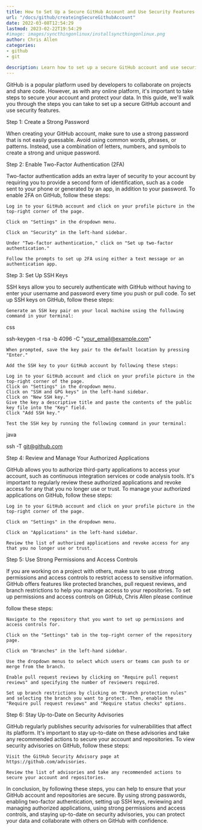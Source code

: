 ```yaml
---
title: How to Set Up a Secure GitHub Account and Use Security Features
url: "/docs/github/createingSecureGithubAccount"
date: 2022-03-08T12:54:29
lastmod: 2023-02-22T19:54:29
#image: images/syncthingonlinux/installsyncthingonlinux.png
author: Chris Allen
categories:
- github
- git

description: Learn how to set up a secure GitHub account and use security features to protect your data. Follow these steps to create a strong password, enable two-factor authentication, set up SSH keys, review authorized apps, use strong permissions, and stay up-to-date on security advisories. Keep your GitHub secure with these tips.
---
```



GitHub is a popular platform used by developers to collaborate on projects and share code. However, as with any online platform, it's important to take steps to secure your account and protect your data. In this guide, we'll walk you through the steps you can take to set up a secure GitHub account and use security features.

Step 1: Create a Strong Password

When creating your GitHub account, make sure to use a strong password that is not easily guessable. Avoid using common words, phrases, or patterns. Instead, use a combination of letters, numbers, and symbols to create a strong and unique password.

Step 2: Enable Two-Factor Authentication (2FA)

Two-factor authentication adds an extra layer of security to your account by requiring you to provide a second form of identification, such as a code sent to your phone or generated by an app, in addition to your password. To enable 2FA on GitHub, follow these steps:

    Log in to your GitHub account and click on your profile picture in the top-right corner of the page.

    Click on "Settings" in the dropdown menu.

    Click on "Security" in the left-hand sidebar.

    Under "Two-factor authentication," click on "Set up two-factor authentication."

    Follow the prompts to set up 2FA using either a text message or an authentication app.

Step 3: Set Up SSH Keys

SSH keys allow you to securely authenticate with GitHub without having to enter your username and password every time you push or pull code. To set up SSH keys on GitHub, follow these steps:

    Generate an SSH key pair on your local machine using the following command in your terminal:

css

ssh-keygen -t rsa -b 4096 -C "your_email@example.com"

    When prompted, save the key pair to the default location by pressing "Enter."

    Add the SSH key to your GitHub account by following these steps:

    Log in to your GitHub account and click on your profile picture in the top-right corner of the page.
    Click on "Settings" in the dropdown menu.
    Click on "SSH and GPG keys" in the left-hand sidebar.
    Click on "New SSH key."
    Give the key a descriptive title and paste the contents of the public key file into the "Key" field.
    Click "Add SSH key."

    Test the SSH key by running the following command in your terminal:

java

ssh -T git@github.com

Step 4: Review and Manage Your Authorized Applications

GitHub allows you to authorize third-party applications to access your account, such as continuous integration services or code analysis tools. It's important to regularly review these authorized applications and revoke access for any that you no longer use or trust. To manage your authorized applications on GitHub, follow these steps:

    Log in to your GitHub account and click on your profile picture in the top-right corner of the page.

    Click on "Settings" in the dropdown menu.

    Click on "Applications" in the left-hand sidebar.

    Review the list of authorized applications and revoke access for any that you no longer use or trust.

Step 5: Use Strong Permissions and Access Controls

If you are working on a project with others, make sure to use strong permissions and access controls to restrict access to sensitive information. GitHub offers features like protected branches, pull request reviews, and branch restrictions to help you manage access to your repositories. To set up permissions and access controls on GitHub,
Chris Allen
please continue 

follow these steps:

    Navigate to the repository that you want to set up permissions and access controls for.

    Click on the "Settings" tab in the top-right corner of the repository page.

    Click on "Branches" in the left-hand sidebar.

    Use the dropdown menus to select which users or teams can push to or merge from the branch.

    Enable pull request reviews by clicking on "Require pull request reviews" and specifying the number of reviewers required.

    Set up branch restrictions by clicking on "Branch protection rules" and selecting the branch you want to protect. Then, enable the "Require pull request reviews" and "Require status checks" options.

Step 6: Stay Up-to-Date on Security Advisories

GitHub regularly publishes security advisories for vulnerabilities that affect its platform. It's important to stay up-to-date on these advisories and take any recommended actions to secure your account and repositories. To view security advisories on GitHub, follow these steps:

    Visit the GitHub Security Advisory page at https://github.com/advisories.

    Review the list of advisories and take any recommended actions to secure your account and repositories.

In conclusion, by following these steps, you can help to ensure that your GitHub account and repositories are secure. By using strong passwords, enabling two-factor authentication, setting up SSH keys, reviewing and managing authorized applications, using strong permissions and access controls, and staying up-to-date on security advisories, you can protect your data and collaborate with others on GitHub with confidence.
